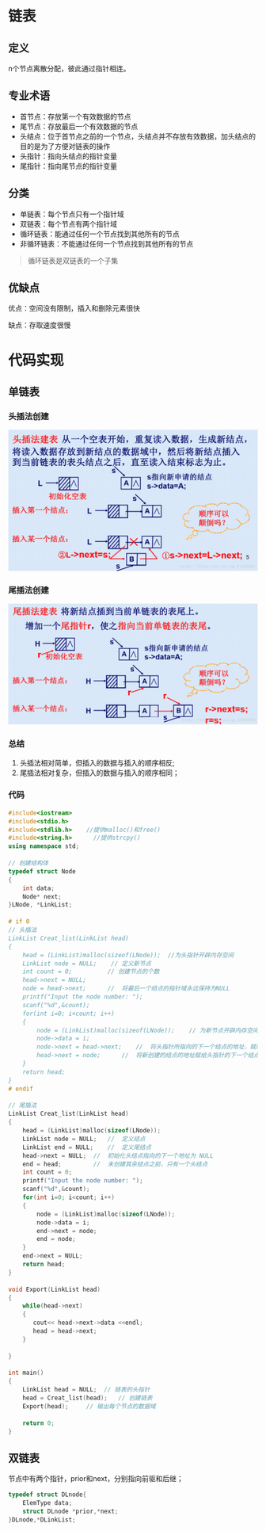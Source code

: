 # 链表

## 定义

n个节点离散分配，彼此通过指针相连。

## 专业术语

- 首节点：存放第一个有效数据的节点
- 尾节点：存放最后一个有效数据的节点
- 头结点：位于首节点之前的一个节点，头结点并不存放有效数据，加头结点的目的是为了方便对链表的操作
- 头指针：指向头结点的指针变量
- 尾指针：指向尾节点的指针变量

## 分类

- 单链表：每个节点只有一个指针域
- 双链表：每个节点有两个指针域
- 循环链表：能通过任何一个节点找到其他所有的节点
- 非循环链表：不能通过任何一个节点找到其他所有的节点

> 循环链表是双链表的一个子集

## 优缺点

优点：空间没有限制，插入和删除元素很快

缺点：存取速度很慢

# 代码实现

## 单链表

### 头插法创建

![在这里插入图片描述](img/20180926181043191.png) 

### 尾插法创建

![在这里插入图片描述](img/20180926194847575.png) 

### 总结

1. 头插法相对简单，但插入的数据与插入的顺序相反;
2. 尾插法相对复杂，但插入的数据与插入的顺序相同；

### 代码

```cpp
#include<iostream>
#include<stdio.h>
#include<stdlib.h>    //提供malloc()和free()
#include<string.h>      //提供strcpy()
using namespace std;

// 创建结构体
typedef struct Node
{
    int data;
    Node* next;
}LNode, *LinkList;

# if 0
// 头插法
LinkList Creat_list(LinkList head)
{
    head = (LinkList)malloc(sizeof(LNode));  //为头指针开辟内存空间
    LinkList node = NULL;    // 定义新节点
    int count = 0;          // 创建节点的个数
    head->next = NULL;
    node = head->next;      //  将最后一个结点的指针域永远保持为NULL
    printf("Input the node number: ");
    scanf("%d",&count);
    for(int i=0; i<count; i++)
    {
        node = (LinkList)malloc(sizeof(LNode));    // 为新节点开辟内存空间
        node->data = i;
        node->next = head->next;    //  将头指针所指向的下一个结点的地址，赋给新创建结点的next
        head->next = node;      //  将新创建的结点的地址赋给头指针的下一个结点
    }
    return head;
}
# endif

// 尾插法
LinkList Creat_list(LinkList head)
{
    head = (LinkList)malloc(sizeof(LNode));
    LinkList node = NULL;	//  定义结点
    LinkList end = NULL;	//  定义尾结点
    head->next = NULL;  //  初始化头结点指向的下一个地址为 NULL
    end = head;			//  未创建其余结点之前，只有一个头结点
    int count = 0;
    printf("Input the node number: ");
    scanf("%d",&count);
    for(int i=0; i<count; i++)
    {
        node = (LinkList)malloc(sizeof(LNode));
        node->data = i;
        end->next = node;
        end = node;
    }
    end->next = NULL;
    return head;
}

void Export(LinkList head)
{
    while(head->next)
    {
       cout<< head->next->data <<endl;
       head = head->next;
    }
    
}

int main()
{
    LinkList head = NULL;  // 链表的头指针
    head = Creat_list(head);   // 创建链表
    Export(head);     // 输出每个节点的数据域

    return 0;
}
```

## 双链表

节点中有两个指针，prior和next，分别指向前驱和后继；

```cpp
typedef struct DLnode{
	ElemType data;
	struct DLnode *prior,*next; 
}DLnode,*DLinkList;
```




